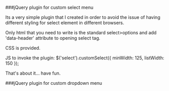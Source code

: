 ###jQuery plugin for custom select menu

Its a very simple plugin that I created in order to avoid the issue of having different styling for select element in different browsers.

Only html that you need to write is the standard select>options and add 'data-header' attribute to opening select tag.

CSS is provided.

JS to invoke the plugin: $('select').customSelect({ minWidth: 125, listWidth: 150 });

That's about it... have fun.

###jQuery plugin for custom dropdown menu

